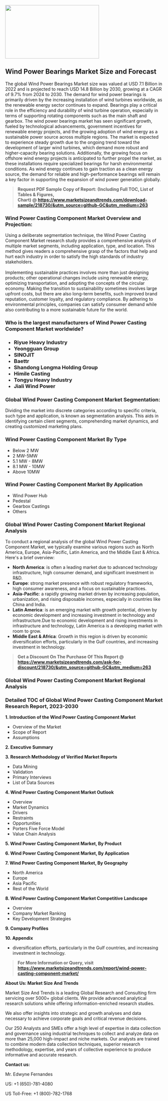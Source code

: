 <p><img class="alignnone size-medium wp-image-20088" src="https://ffe5etoiles.com/wp-content/uploads/2024/12/MST1-300x171.png" alt="" width="300" height="171" /></p><h2>Wind Power Bearings Market Size and Forecast</h2><p>The global Wind Power Bearings Market size was valued at USD 7.1 Billion in 2022 and is projected to reach USD 14.8 Billion by 2030, growing at a CAGR of 9.7% from 2024 to 2030. The demand for wind power bearings is primarily driven by the increasing installation of wind turbines worldwide, as the renewable energy sector continues to expand. Bearings play a critical role in the efficiency and durability of wind turbine operation, especially in terms of supporting rotating components such as the main shaft and gearbox. The wind power bearings market has seen significant growth, fueled by technological advancements, government incentives for renewable energy projects, and the growing adoption of wind energy as a sustainable power source across multiple regions. The market is expected to experience steady growth due to the ongoing trend toward the development of larger wind turbines, which demand more robust and higher-capacity bearing solutions. Additionally, the growing focus on offshore wind energy projects is anticipated to further propel the market, as these installations require specialized bearings for harsh environmental conditions. As wind energy continues to gain traction as a clean energy source, the demand for reliable and high-performance bearings will remain a key factor in supporting the expansion of wind power generation globally. </p><blockquote id="" class=""><strong>Request PDF Sample Copy of Report: (Including Full TOC, List of Tables &amp; Figures, Chart)&nbsp;@&nbsp;<strong><a href="https://www.marketsizeandtrends.com/download-sample/218730/&utm_source=github-GC&utm_medium=263" target="_blank">https://www.marketsizeandtrends.com/download-sample/218730/&utm_source=github-GC&utm_medium=263</a></strong></strong></blockquote><h3 id="" class="">Wind Power Casting Component Market&nbsp;Overview and Projection:</h3><p id="" class="">Using a deliberate segmentation technique, the Wind Power Casting Component Market research study provides a comprehensive analysis of multiple market segments, including application, type, and location. This method gives readers a comprehensive grasp of the factors that help and hurt each industry in order to satisfy the high standards of industry stakeholders. <br /> <br />Implementing sustainable practices involves more than just designing products; other operational changes include using renewable energy, optimizing transportation, and adopting the concepts of the circular economy. Making the transition to sustainability sometimes involves large upfront costs, but there are also long-term benefits, such improved brand reputation, customer loyalty, and regulatory compliance. By adhering to environmental principles, companies can satisfy consumer demand while also contributing to a more sustainable future for the world.</p><h3 id="" class="">Who is the largest manufacturers of&nbsp;Wind Power Casting Component Market worldwide?</h3><h3 class=""><p><ul><li>Riyue Heavy Industry </li><li> Yeongguan Group </li><li> SINOJIT </li><li> Baettr </li><li> Shandong Longma Holding Group </li><li> Himile Casting </li><li> Tongyu Heavy Industry </li><li> Jiali Wind Power</li></ul></p></h3><h3 id="" class="">Global&nbsp;Wind Power Casting Component Market Segmentation:</h3><p id="" class="">Dividing the market into discrete categories according to specific criteria, such type and application, is known as segmentation analysis. This aids in identifying certain client segments, comprehending market dynamics, and creating customized marketing plans.</p><h3 id="" class="">Wind Power Casting Component Market&nbsp;By Type</h3><p><p><ul><li>Below 2 MW</li><li> 2 MW-5MW</li><li> 5.1 MW - 8MW</li><li> 8.1 MW - 10MW</li><li> Above 10MW</p></li></ul></p></p><h3 id="" class="">Wind Power Casting Component Market&nbsp;By Application</h3><p class=""><p><ul><li>Wind Power Hub</li><li> Pedestal</li><li> Gearbox Castings</li><li> Others</li></ul></p></p><h3 id="" class="">Global Wind Power Casting Component Market Regional Analysis</h3><p id="" class="">To conduct a regional analysis of the global Wind Power Casting Component Market, we typically examine various regions such as North America, Europe, Asia-Pacific, Latin America, and the Middle East &amp; Africa. Here's a brief overview:</p><ul><li><strong>North America</strong>: is often a leading market due to advanced technology infrastructure, high consumer demand, and significant investment in R&amp;D.</li><li><strong>Europe</strong>: strong market presence with robust regulatory frameworks, high consumer awareness, and a focus on sustainable practices.</li><li><strong>Asia-Pacific</strong>: a rapidly growing market driven by increasing population, urbanization, and rising disposable incomes, especially in countries like China and India.</li><li><strong>Latin America</strong>: is an emerging market with growth potential, driven by economic development and increasing investment in technology and infrastructure.Due to economic development and rising investments in infrastructure and technology, Latin America is a developing market with room to grow.</li><li><strong>Middle East &amp; Africa</strong>: Growth in this region is driven by economic diversification efforts, particularly in the Gulf countries, and increasing investment in technology.</li></ul><blockquote id="" class=""><strong>Get a Discount On The Purchase Of This Report @ <strong><a href="https://www.marketsizeandtrends.com/ask-for-discount/218730/&utm_source=github-GC&utm_medium=263" target="_blank">https://www.marketsizeandtrends.com/ask-for-discount/218730/&utm_source=github-GC&utm_medium=263</a></strong></strong></blockquote><h3 id="" class="">Global Wind Power Casting Component Market Regional Analysis</h3><h3 id="" class="">Detailed TOC of Global Wind Power Casting Component Market Research Report, 2023-2030</h3><p id="" class=""><strong>1. Introduction of the Wind Power Casting Component Market</strong></p><ul><li>Overview of the Market</li><li>Scope of Report</li><li>Assumptions</li></ul><p id="" class=""><strong>2. Executive Summary</strong></p><p id="" class=""><strong>3. Research Methodology of Verified Market Reports</strong></p><ul><li>Data Mining</li><li>Validation</li><li>Primary Interviews</li><li>List of Data Sources</li></ul><p id="" class=""><strong>4. Wind Power Casting Component Market Outlook</strong></p><ul><li>Overview</li><li>Market Dynamics</li><li>Drivers</li><li>Restraints</li><li>Opportunities</li><li>Porters Five Force Model</li><li>Value Chain Analysis</li></ul><p id="" class=""><strong>5. Wind Power Casting Component Market, By Product</strong></p><p id="" class=""><strong>6. Wind Power Casting Component Market, By Application</strong></p><p id="" class=""><strong>7. Wind Power Casting Component Market, By Geography</strong></p><ul><li>North America</li><li>Europe</li><li>Asia Pacific</li><li>Rest of the World</li></ul><p id="" class=""><strong>8. Wind Power Casting Component Market Competitive Landscape</strong></p><ul><li>Overview</li><li>Company Market Ranking</li><li>Key Development Strategies</li></ul><p id="" class=""><strong>9. Company Profiles</strong></p><p id="" class=""><strong>10. Appendix</strong></p><ul><li>diversification efforts, particularly in the Gulf countries, and increasing investment in technology.</li></ul><blockquote id="" class=""><strong>For More Information or Query, visit <strong><strong><a href="https://www.marketsizeandtrends.com/report/wind-power-casting-component-market/" target="_blank">https://www.marketsizeandtrends.com/report/wind-power-casting-component-market/</a></strong></strong></strong></blockquote><p id="" class=""><strong>About Us: Market Size And Trends</strong></p><p id="" class="">Market Size And Trends is a leading Global Research and Consulting firm servicing over 5000+ global clients. We provide advanced analytical research solutions while offering information-enriched research studies.</p><p id="" class="">We also offer insights into strategic and growth analyses and data necessary to achieve corporate goals and critical revenue decisions.</p><p id="" class="">Our 250 Analysts and SMEs offer a high level of expertise in data collection and governance using industrial techniques to collect and analyze data on more than 25,000 high-impact and niche markets. Our analysts are trained to combine modern data collection techniques, superior research methodology, expertise, and years of collective experience to produce informative and accurate research.</p><p id="" class=""><strong>Contact us:</strong></p><p id="" class="">Mr. Edwyne Fernandes</p><p id="" class="">US: +1 (650)-781-4080</p><p id="" class="">US Toll-Free: +1 (800)-782-1768</p>

